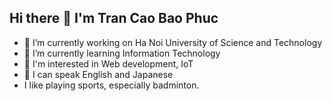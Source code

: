 ## Hi there 👋 I'm Tran Cao Bao Phuc

- 🔭 I’m currently working on Ha Noi University of Science and Technology
- 🌱 I’m currently learning Information Technology
- 🥰 I'm interested in Web development, IoT
- 💬 I can speak English and Japanese
- I like playing sports, especially badminton.
